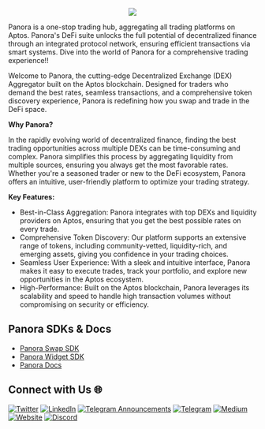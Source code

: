 <p align="center">
    <img src="https://pbs.twimg.com/profile_banners/1677908949507657728/1710250747"/>
</p>

Panora is a one-stop trading hub, aggregating all trading platforms on Aptos. Panora's DeFi suite unlocks the full potential of decentralized finance through an integrated protocol network, ensuring efficient transactions via smart systems. Dive into the world of Panora for a comprehensive trading experience!!

Welcome to Panora, the cutting-edge Decentralized Exchange (DEX) Aggregator built on the Aptos blockchain. Designed for traders who demand the best rates, seamless transactions, and a comprehensive token discovery experience, Panora is redefining how you swap and trade in the DeFi space.

**Why Panora?**

In the rapidly evolving world of decentralized finance, finding the best trading opportunities across multiple DEXs can be time-consuming and complex. Panora simplifies this process by aggregating liquidity from multiple sources, ensuring you always get the most favorable rates. Whether you're a seasoned trader or new to the DeFi ecosystem, Panora offers an intuitive, user-friendly platform to optimize your trading strategy.

**Key Features:**
- Best-in-Class Aggregation: Panora integrates with top DEXs and liquidity providers on Aptos, ensuring that you get the best possible rates on every trade.
- Comprehensive Token Discovery: Our platform supports an extensive range of tokens, including community-vetted, liquidity-rich, and emerging assets, giving you confidence in your trading choices.
- Seamless User Experience: With a sleek and intuitive interface, Panora makes it easy to execute trades, track your portfolio, and explore new opportunities in the Aptos ecosystem.
- High-Performance: Built on the Aptos blockchain, Panora leverages its scalability and speed to handle high transaction volumes without compromising on security or efficiency.

## Panora SDKs & Docs

- [Panora Swap SDK](https://www.npmjs.com/package/@panoraexchange/swap-sdk)
- [Panora Widget SDK](https://www.npmjs.com/package/@panoraexchange/widget-sdk)
- [Panora Docs](https:/docs.panora.exchange)

## Connect with Us 🌐

[![Twitter](https://img.shields.io/badge/Twitter-%2300FF00.svg?style=for-the-badge&logo=Twitter&logoColor=000000)](https://x.com/PanoraExchange)
[![LinkedIn](https://img.shields.io/badge/LinkedIn-%230A66C2.svg?style=for-the-badge&logo=LinkedIn&logoColor=white)](https://www.linkedin.com/company/panora-exchange/)
[![Telegram Announcements](https://img.shields.io/badge/Telegram-%2326A5E4.svg?style=for-the-badge&logo=Telegram&logoColor=white)](https://t.me/PanoraExchange_Ann)
[![Telegram](https://img.shields.io/badge/Telegram-%2326A5E4.svg?style=for-the-badge&logo=Telegram&logoColor=white)](https://t.me/PanoraExchange)
[![Medium](https://img.shields.io/badge/Medium-%2312100E.svg?style=for-the-badge&logo=medium&logoColor=white)](https://panoraexchange.medium.com/)
[![Website](https://img.shields.io/badge/Website-%2312100E.svg?style=for-the-badge&logo=google-chrome&logoColor=white)](https://panora.exchange/)
[![Discord](https://img.shields.io/badge/Discord-%237289DA.svg?style=for-the-badge&logo=discord&logoColor=white)](https://discord.com/invite/EXhEqqTcjs)


